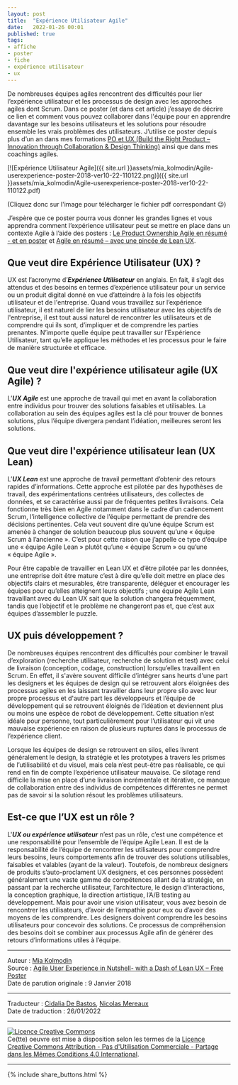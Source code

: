 ```yaml
---
layout: post
title:  "Expérience Utilisateur Agile"
date:   2022-01-26 00:01
published: true
tags:
- affiche
- poster
- fiche
- expérience utilisateur
- ux
---
```


De nombreuses équipes agiles rencontrent des difficultés pour lier l’expérience utilisateur et les processus de design avec les approches agiles dont Scrum. Dans ce poster (et dans cet article) j’essaye de décrire ce lien et comment vous pouvez collaborer dans l'équipe pour en apprendre davantage sur les besoins utilisateurs et les solutions pour résoudre ensemble les vrais problèmes des utilisateurs. J’utilise ce poster depuis plus d’un an dans mes formations [PO et UX (Build the Right Product – Innovation through Collaboration & Design Thinking)](https://dandypeople.com/training/build-the-right-product/) ainsi que dans mes coachings agiles.

[![Expérience Utilisateur Agile]({{ site.url }}assets/mia_kolmodin/Agile-userexperience-poster-2018-ver10-22-110122.png)]({{ site.url }}assets/mia_kolmodin/Agile-userexperience-poster-2018-ver10-22-110122.pdf)

(Cliquez donc sur l'image pour télécharger le fichier pdf correspondant 😉)

J’espère que ce poster pourra vous donner les grandes lignes et vous apprendra comment l’expérience utilisateur peut se mettre en place dans un contexte Agile à l’aide des posters : [Le Product Ownership Agile en résumé - et en poster](http://www.les-traducteurs-agiles.org/2017/12/28/agile-product-ownership-en-resume.html) et [Agile en résumé – avec une pincée de Lean UX](http://www.les-traducteurs-agiles.org/2016/12/25/agile-en-resume.html).

## Que veut dire Expérience Utilisateur (UX) ?  

UX est l’acronyme d’**_Expérience Utilisateur_** en anglais. En fait, il s’agit des attendus et des besoins en termes d’expérience utilisateur pour un service ou un produit digital donné en vue d’atteindre à la fois les objectifs utilisateur et de l'entreprise. Quand vous travaillez sur l’expérience utilisateur, il est naturel de lier les besoins utilisateur avec les objectifs de l'entreprise, il est tout aussi naturel de rencontrer les utilisateurs et de comprendre qui ils sont, d’impliquer et de comprendre les parties prenantes. N’importe quelle équipe peut travailler sur l’Expérience Utilisateur, tant qu’elle applique les méthodes et les processus pour le faire de manière structurée et efficace.

## Que veut dire l'expérience utilisateur agile (UX Agile) ?

L’_**UX Agile**_ est une approche de travail qui met en avant la collaboration entre individus pour trouver des solutions faisables et utilisables. La collaboration au sein des équipes agiles est la clé pour trouver de bonnes solutions, plus l’équipe divergera pendant l’idéation, meilleures seront les solutions.

## Que veut dire l'expérience utilisateur lean (UX Lean)

L’_**UX Lean**_ est une approche de travail permettant d’obtenir des retours rapides d’informations. Cette approche est pilotée par des hypothèses de travail, des expérimentations centrées utilisateurs, des collectes de données, et se caractérise aussi par de fréquentes petites livraisons. Cela fonctionne très bien en Agile notamment dans le cadre d’un cadencement Scrum, l’intelligence collective de l’équipe permettant de prendre des décisions pertinentes. Cela veut souvent dire qu’une équipe Scrum est amenée à changer de solution beaucoup plus souvent qu’une « équipe Scrum à l’ancienne ». C’est pour cette raison que j’appelle ce type d’équipe une « équipe Agile Lean » plutôt qu’une « équipe Scrum » ou qu’une « équipe Agile ».

Pour être capable de travailler en Lean UX et d’être pilotée par les données, une entreprise doit être mature c’est à dire qu’elle doit mettre en place des objectifs clairs et mesurables, être transparente, déléguer et encourager les équipes pour qu’elles atteignent leurs objectifs ; une équipe Agile Lean travaillant avec du Lean UX sait que la solution changera fréquemment, tandis que l’objectif et le problème ne changeront pas et, que c’est aux équipes d’assembler le puzzle.

## UX puis développement ?

De nombreuses équipes rencontrent des difficultés pour combiner le travail d’exploration (recherche utilisateur, recherche de solution et test) avec celui de livraison (conception, codage, construction) lorsqu’elles travaillent en Scrum. En effet, il s'avère souvent difficile d’intégrer sans heurts d'une part les designers et les équipes de design qui se retrouvent alors éloignées des processus agiles en les laissant travailler dans leur propre silo avec leur propre processus et d'autre part les développeurs et l’équipe de développement qui se retrouvent éloignés de l’idéation et deviennent plus ou moins une espèce de robot de développement. Cette situation n’est idéale pour personne, tout particulièrement pour l’utilisateur qui vit une mauvaise expérience en raison de plusieurs ruptures dans le processus de l’expérience client.

Lorsque les équipes de design se retrouvent en silos, elles livrent généralement le design, la stratégie et les prototypes à travers les prismes de l’utilisabilité et du visuel, mais cela n’est peut-être pas réalisable, ce qui rend en fin de compte l’expérience utilisateur mauvaise. Ce silotage rend difficile la mise en place d’une livraison incrémentale et itérative, ce manque de collaboration entre des individus de compétences différentes ne permet pas de savoir si la solution résout les problèmes utilisateurs.

## Est-ce que l’UX est un rôle ?

L'_**UX ou expérience utilisateur**_ n’est pas un rôle, c’est une compétence et une responsabilité pour l’ensemble de l’équipe Agile Lean. Il est de la responsabilité de l’équipe de rencontrer les utilisateurs pour comprendre leurs besoins, leurs comportements afin de trouver des solutions utilisables, faisables et valables (ayant de la valeur). Toutefois, de nombreux designers de produits s’auto-proclament UX designers, et ces personnes possèdent généralement une vaste gamme de compétences allant de la stratégie, en passant par la recherche utilisateur, l’architecture, le design d’interactions, la conception graphique, la direction artistique, l’A/B testing au développement. Mais pour avoir une vision utilisateur, vous avez besoin de rencontrer les utilisateurs, d’avoir de l’empathie pour eux ou d’avoir des moyens de les comprendre. Les designers doivent comprendre les besoins utilisateurs pour concevoir des solutions. Ce processus de compréhension des besoins doit se combiner aux processus Agile afin de générer des retours d’informations utiles à l’équipe.



---
Auteur : [Mia Kolmodin](https://dandypeople.com/team/mia-kolmodin/)    
Source : [Agile User Experience in Nutshell- with a Dash of Lean UX – Free Poster](https://dandypeople.com/blog/agile-user-experience-with-a-dash-of-lean-ux-free-poster/)  
Date de parution originale : 9 Janvier 2018  

---
Traducteur : [Cidalia De Bastos](http://www.les-traducteurs-agiles.org/traducteurs/), [Nicolas Mereaux](http://www.les-traducteurs-agiles.org/traducteurs/)  
Date de traduction : 26/01/2022  

---

<a rel="license" href="http://creativecommons.org/licenses/by-nc-sa/4.0/"><img alt="Licence Creative Commons" style="border-width:0" src="http://i.creativecommons.org/l/by-nc-sa/4.0/88x31.png" /></a><br />Ce(tte) oeuvre est mise à disposition selon les termes de la <a rel="license" href="http://creativecommons.org/licenses/by-nc-sa/4.0/">Licence Creative Commons Attribution - Pas d'Utilisation Commerciale - Partage dans les Mêmes Conditions 4.0 International</a>.

---

{% include share_buttons.html %}
